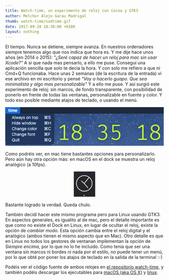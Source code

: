 ```yaml
---
title: Watch-time, un experimento de reloj con Cocoa y GTK3
author: Melchor Alejo Garau Madrigal
thumb: watch-time/sadtime.gif
date: 2017-09-28 18:30:00 +0100
layout: nothing
---
```


El tiempo. Nunca se detiene, siempre avanza. En nuestros ordenadores siempre tenemos algo que nos indica que hora es. Y me dije hace unos años (en 2014 o 2015): _"¿Seré capaz de hacer un reloj para mac sin usar Xcode?"_ A si que nada mas pensarlo, a ello me puse. Conseguí una aplicación sencilla que solo te decia la hora. Y con solo me refiero a que ni Cmd+Q funcionaba. Hace unas 2 semanas (de la escritura de la entrada) vi ese archivo en mi escritorio y pensé _"Voy a hacerlo guapo. Que sea minimalista y algo mas personalizable"_ Y a ello me puse. Y así surgió este experimento de reloj: sin marcos, de fondo transparente, con posibilidad de ponerlo en frente de todas las ventanas, personalizable en fuente y color. Y todo eso posible mediante atajos de teclado, o usando el menú.

<div style="text-align: center">
<img alt="Ejemplo del reloj en modo digital, personalizado con un color verde lima y la fuente Fira Code" src="/assets/img/posts/watch-time/watch-time1.png">
</div>

Como podréis ver, en mac tiene bastantes opciones para personalizarlo. Pero aún hay otra opción más: en macOS en el dock se muestra un reloj analógico (a 10fps).

<div style="text-align: center">
<img alt="El reloj analógico en el Dock de macOS" src="https://github.com/melchor629/watch-time/raw/master/watch.gif">
</div>

Bastante logrado la verdad. Queda chulo.

También decidí hacer este mismo programa pero para Linux usando GTK3. En aspectos generales, es igualito al de mac, pero el detalle importante es que como no existe el Dock en Linux, en lugar de ocultar el reloj, existe la opción de _cambiar modo_. Esta opción cambia entre el reloj digital y el analógico (ambos tienen el mismo aspecto que en Mac). Otro detalle es que en Linux no todos los gestores de ventanan implementan la opción de _Siempre encima_, por lo que no lo he incluido. Como tenia que ser una ventana sin marcos ni bordes ni nada por el estilo, no puede tener un menú, por lo que obté por poner los atajos de teclado en la salida de la terminal :-)

Podéis ver el código fuente de ambos relojes en [el repositorio watch-time](https://github.com/melchor629/watch-time), y también podéis descargar los ejecutables para [macOS (aka OS X)](https://github.com/melchor629/watch-time/releases/download/v0.1/time-osx.7z) y [linux](https://github.com/melchor629/watch-time/releases/download/v0.1/time-linux.7z).